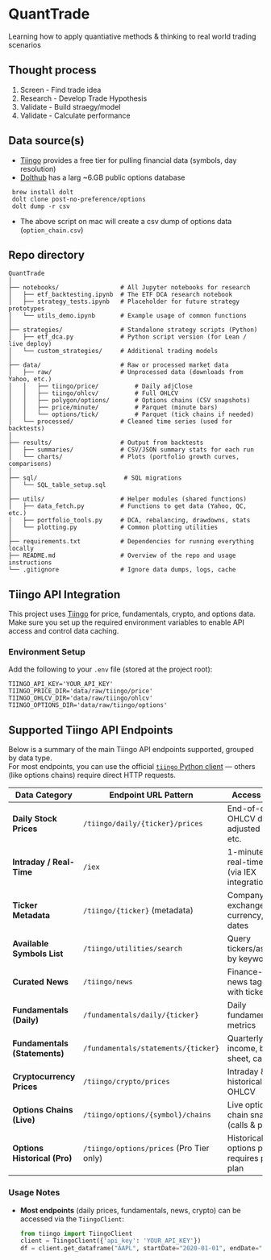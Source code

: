 # QuantTrade
Learning how to apply quantiative methods & thinking to real world trading scenarios 

## Thought process 
1. Screen - Find trade idea
2. Research - Develop Trade Hypothesis
3. Validate - Build straegy/model
4. Validate - Calculate performance

## Data source(s)
- [Tiingo](https://www.tiingo.com/products/stock-api) provides a free tier for pulling financial data (symbols, day resolution)
- [Dolthub](https://www.dolthub.com/repositories/post-no-preference/options/data/master) has a larg ~6.GB public options database

 ```
  brew install dolt
  dolt clone post-no-preference/options
  dolt dump -r csv
  ```
- The above script on mac will create a csv dump of options data (`option_chain.csv`)

## Repo directory

```
QuantTrade
│
├── notebooks/                 # All Jupyter notebooks for research
│   ├── etf_backtesting.ipynb  # The ETF DCA research notebook
│   ├── strategy_tests.ipynb   # Placeholder for future strategy prototypes
│   └── utils_demo.ipynb       # Example usage of common functions
│
├── strategies/                # Standalone strategy scripts (Python)
│   ├── etf_dca.py             # Python script version (for Lean / live deploy)
│   └── custom_strategies/     # Additional trading models
│
├── data/                      # Raw or processed market data
│   ├── raw/                   # Unprocessed data (downloads from Yahoo, etc.)
│   │   ├── tiingo/price/          # Daily adjClose
│   │   ├── tiingo/ohlcv/          # Full OHLCV
│   │   ├── polygon/options/       # Options chains (CSV snapshots)
│   │   ├── price/minute/          # Parquet (minute bars)
│   │   └── options/tick/          # Parquet (tick chains if needed)
│   └── processed/             # Cleaned time series (used for backtests)
│
├── results/                   # Output from backtests
│   ├── summaries/             # CSV/JSON summary stats for each run
│   └── charts/                # Plots (portfolio growth curves, comparisons)
│
├── sql/                        # SQL migrations
│   └── SQL_table_setup.sql
│
├── utils/                     # Helper modules (shared functions)
│   ├── data_fetch.py          # Functions to get data (Yahoo, QC, etc.)
│   ├── portfolio_tools.py     # DCA, rebalancing, drawdowns, stats
│   └── plotting.py            # Common plotting utilities
│
├── requirements.txt           # Dependencies for running everything locally
├── README.md                  # Overview of the repo and usage instructions
└── .gitignore                 # Ignore data dumps, logs, cache
```

## Tiingo API Integration

This project uses [Tiingo](https://api.tiingo.com/) for price, fundamentals, crypto, and options data.  
Make sure you set up the required environment variables to enable API access and control data caching.

### Environment Setup

Add the following to your `.env` file (stored at the project root):

```dotenv
TIINGO_API_KEY='YOUR_API_KEY'
TIINGO_PRICE_DIR='data/raw/tiingo/price'
TIINGO_OHLCV_DIR='data/raw/tiingo/ohlcv'
TIINGO_OPTIONS_DIR='data/raw/tiingo/options'
```

## Supported Tiingo API Endpoints

Below is a summary of the main Tiingo API endpoints supported, grouped by data type.  
For most endpoints, you can use the official [`tiingo` Python client](https://tiingo-python.readthedocs.io/en/latest/readme.html) — others (like options chains) require direct HTTP requests.

| Data Category              | Endpoint URL Pattern                              | Access Notes                                     |
|----------------------------|----------------------------------------------------|--------------------------------------------------|
| **Daily Stock Prices**     | `/tiingo/daily/{ticker}/prices`                   | End-of-day OHLCV data, adjusted closes, etc.     |
| **Intraday / Real-Time**   | `/iex`                                             | 1-minute & real-time data (via IEX integration)  |
| **Ticker Metadata**        | `/tiingo/{ticker}` (metadata)                      | Company info, exchange, currency, listing dates  |
| **Available Symbols List** | `/tiingo/utilities/search`                         | Query tickers/assets by keyword                  |
| **Curated News**           | `/tiingo/news`                                     | Finance-related news tagged with tickers         |
| **Fundamentals (Daily)**   | `/fundamentals/daily/{ticker}`                     | Daily fundamental metrics                        |
| **Fundamentals (Statements)** | `/fundamentals/statements/{ticker}`             | Quarterly/annual income, balance sheet, cashflow |
| **Cryptocurrency Prices**  | `/tiingo/crypto/prices`                            | Intraday & historical crypto OHLCV               |
| **Options Chains (Live)**  | `/tiingo/options/{symbol}/chains`                  | Live options chain snapshots (calls & puts)      |
| **Options Historical (Pro)** | `/tiingo/options/prices` (Pro Tier only)         | Historical options prices, requires paid plan    |

### Usage Notes
- **Most endpoints** (daily prices, fundamentals, news, crypto) can be accessed via the `TiingoClient`:
  ```python
  from tiingo import TiingoClient
  client = TiingoClient({'api_key': 'YOUR_API_KEY'})
  df = client.get_dataframe("AAPL", startDate="2020-01-01", endDate="2025-01-01")
